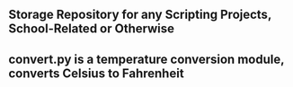 Storage Repository for any Scripting Projects, School-Related or Otherwise
----
convert.py is a temperature conversion module, converts Celsius to Fahrenheit
----
